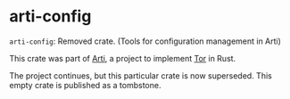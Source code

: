 # arti-config

`arti-config`: Removed crate.  (Tools for configuration management in Arti)

This crate was part of
[Arti](https://gitlab.torproject.org/tpo/core/arti/), a project to
implement [Tor](https://www.torproject.org/) in Rust.

The project continues, but this particular crate is now superseded.
This empty crate is published as a tombstone.
